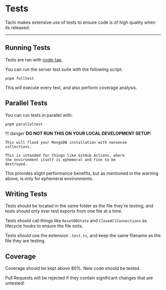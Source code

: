 # Tests

Tachi makes extensive use of tests to ensure code
is of high quality when its released.

*****

## Running Tests

Tests are ran with [node-tap](https://node-tap.org).

You can run the server test suite with the following script:

```
pnpm fulltest
```

This will execute every test, and also perform coverage
analysis.

## Parallel Tests

You can run tests in parallel with:
```
pnpm paralleltest
```

!!! danger
	**DO NOT RUN THIS ON YOUR LOCAL DEVELOPMENT SETUP**!

	This will flood your MongoDB installation with nonsense
	collections.

	This is intended for things like GitHub Actions, where
	the environment itself is ephemeral and fine to be
	destroyed.

This provides slight performance benefits, but as mentioned
in the warning above, is only for ephemeral environments.

## Writing Tests

Tests should be located in the same folder as the file they're testing, and tests should only ever test
exports from one file at a time.

Tests should call things like `ResetDBState` and `CloseAllConnections` as lifecycle hooks to ensure
the file exits.

Tests should use the extension `.test.ts`, and keep
the same filename as the file they are testing.

## Coverage

Coverage should be kept above 80%. New code should be tested.

Pull Requests will be rejected if they contain significant
changes that are untested!